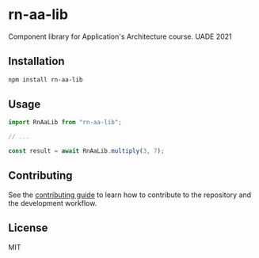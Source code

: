 # rn-aa-lib

Component library for Application's Architecture course. UADE 2021

## Installation

```sh
npm install rn-aa-lib
```

## Usage

```js
import RnAaLib from "rn-aa-lib";

// ...

const result = await RnAaLib.multiply(3, 7);
```

## Contributing

See the [contributing guide](CONTRIBUTING.md) to learn how to contribute to the repository and the development workflow.

## License

MIT
